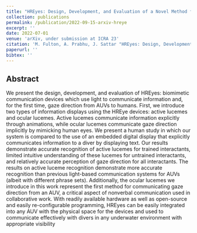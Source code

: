 ```yaml
---
title: "HREyes: Design, Development, and Evaluation of a Novel Method for AUVs to Communicate Information and Gaze Direction"
collection: publications
permalink: /publication/2022-09-15-arxiv-hreye
excerpt: ''
date: 2022-07-01
venue: 'arXiv, under submission at ICRA 23'
citation: 'M. Fulton, A. Prabhu, J. Sattar "HREyes: Design, Development, and Evaluation of a Novel Method for AUVs to Communicate Information and Gaze Direction", arXiv, 2022.'
paperurl: ''
bibtex: ''
---
```

## Abstract
We present the design, development, and evaluation of HREyes: biomimetic communication devices which use light to communicate information and, for the first time, gaze direction from AUVs to humans. First, we introduce two types of information displays using the HREye devices: active lucemes and ocular lucemes. Active lucemes communicate information explicitly through animations, while ocular lucemes communicate gaze direction implicitly by mimicking human eyes. We present a human study in which our system is compared to the use of an embedded digital display that explicitly communicates information to a diver by displaying text. Our results demonstrate accurate recognition of active lucemes for trained interactants, limited intuitive understanding of these lucemes for untrained interactants, and relatively accurate perception of gaze direction for all interactants. The results on active luceme recognition demonstrate more accurate recognition than previous light-based communication systems for AUVs (albeit with different phrase sets). Additionally, the ocular lucemes we introduce in this work represent the first method for communicating gaze direction from an AUV, a critical aspect of nonverbal communication used in collaborative work. With readily available hardware as well as open-source and easily re-configurable programming, HREyes can be easily integrated into any AUV with the physical space for the devices and used to communicate effectively with divers in any underwater environment with appropriate visibility